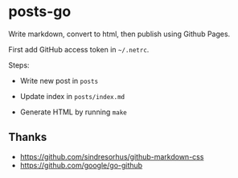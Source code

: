 # posts-go

Write markdown, convert to html, then publish using Github Pages.

First add GitHub access token in `~/.netrc`.

Steps:

- Write new post in `posts`

- Update index in `posts/index.md`

- Generate HTML by running `make`

## Thanks

- https://github.com/sindresorhus/github-markdown-css
- https://github.com/google/go-github
